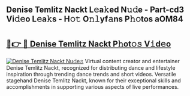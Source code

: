 ## Denise Temlitz Nackt L𝚎a𝚔ed N𝚞𝚍e - Part-cd3 Vi𝚍𝚎o L𝚎a𝚔s - H𝚘𝚝 O𝚗𝚕yf𝚊ns P𝚑𝚘tos aOM84

# <h2><a href="http://kfc6afj.oniu.top/?m=Denise+Temlitz+Nackt">🔗👉 🔴 Denise Temlitz Nackt P𝚑ot𝚘𝚜 V𝚒d𝚎o</a></h2>

[![Denise Temlitz Nackt Nu𝚍e𝚜](https://i.imgur.com/0qMVB7G.gif)](http://kfc6afj.oniu.top/?m=Denise+Temlitz+Nackt)
Virtual content creator and entertainer Denise Temlitz Nackt, recognized for distributing dance and lifestyle inspiration through trending dance trends and short videos. Versatile stagehand Denise Temlitz Nackt, known for their exceptional skills and accomplishments in supporting various aspects of live performances.  
